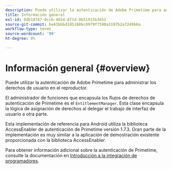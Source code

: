 ```yaml
---
description: Puede utilizar la autenticación de Adobe Primetime para administrar los derechos de usuario en el reproductor.
title: Información general
exl-id: 0db18747-0ccb-4654-8f1d-9b51915b3652
source-git-commit: be43bbbd1051886c8979ff590a3197b2a7249b6a
workflow-type: tm+mt
source-wordcount: '99'
ht-degree: 0%

---
```


# Información general {#overview}

Puede utilizar la autenticación de Adobe Primetime para administrar los derechos de usuario en el reproductor.

El administrador de funciones que encapsula los flujos de derechos de autenticación de Primetime es el `EntitlementManager`. Esta clase encapsula la lógica de asignación de derechos al delegar el trabajo de interfaz de usuario a otra parte.

Esta implementación de referencia para Android utiliza la biblioteca AccessEnabler de autenticación de Primetime versión 1.7.3. Gran parte de la implementación es muy similar a la aplicación de demostración existente proporcionada con la biblioteca AccessEnabler.

Para obtener información adicional sobre la autenticación de Primetime, consulte la documentación en [Introducción a la integración de programadores](https://tve.helpdocsonline.com/introduction-to-programmer-integration).
